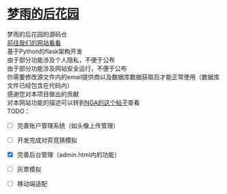 # [梦雨的后花园](https://github.com/Dream-Rainy/Dream-rain-s-back-garden)
梦雨的后花园的源码仓  
[前往我们的网站看看](https://www.ckmnq.cn)  
基于Python的flask架构开发  
由于部分功能涉及个人隐私，不便于公布  
由于部分功能涉及网站安全运行，不便于公布  
你需要修改源文件内的email提供商以及数据库数据获取后才能正常使用（数据库文件已经包含在代码内）  
感谢您对本项目做出的贡献  
对本网站功能的描述可以转到[NGA的这个帖子](https://bbs.nga.cn/read.php?tid=30542518&_ff=538)查看  
TODO：
 - [ ] 完善账户管理系统（如头像上传管理）  
 - [ ] 开发完成对弈竞猜模拟   
 - [x] 完善后台管理（admin.html内的功能）    
 - [ ] 灰票模拟  
 - [ ] 移动端适配 

